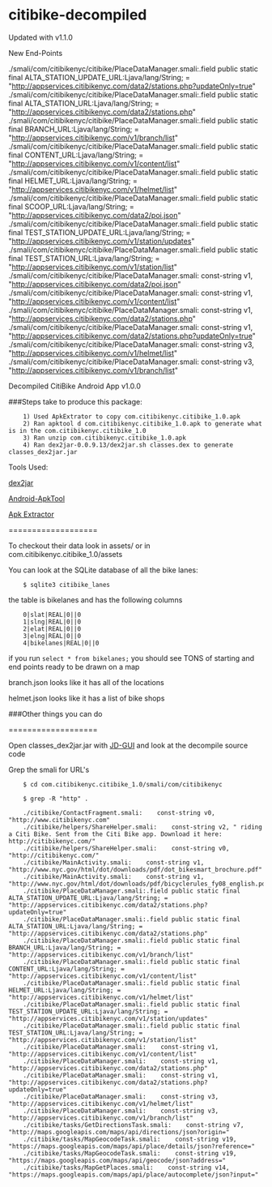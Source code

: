 citibike-decompiled
===================

Updated with v1.1.0


New End-Points

./smali/com/citibikenyc/citibike/PlaceDataManager.smali:.field public static final ALTA_STATION_UPDATE_URL:Ljava/lang/String; = "http://appservices.citibikenyc.com/data2/stations.php?updateOnly=true"
./smali/com/citibikenyc/citibike/PlaceDataManager.smali:.field public static final ALTA_STATION_URL:Ljava/lang/String; = "http://appservices.citibikenyc.com/data2/stations.php"
./smali/com/citibikenyc/citibike/PlaceDataManager.smali:.field public static final BRANCH_URL:Ljava/lang/String; = "http://appservices.citibikenyc.com/v1/branch/list"
./smali/com/citibikenyc/citibike/PlaceDataManager.smali:.field public static final CONTENT_URL:Ljava/lang/String; = "http://appservices.citibikenyc.com/v1/content/list"
./smali/com/citibikenyc/citibike/PlaceDataManager.smali:.field public static final HELMET_URL:Ljava/lang/String; = "http://appservices.citibikenyc.com/v1/helmet/list"
./smali/com/citibikenyc/citibike/PlaceDataManager.smali:.field public static final SCOOP_URL:Ljava/lang/String; = "http://appservices.citibikenyc.com/data2/poi.json"
./smali/com/citibikenyc/citibike/PlaceDataManager.smali:.field public static final TEST_STATION_UPDATE_URL:Ljava/lang/String; = "http://appservices.citibikenyc.com/v1/station/updates"
./smali/com/citibikenyc/citibike/PlaceDataManager.smali:.field public static final TEST_STATION_URL:Ljava/lang/String; = "http://appservices.citibikenyc.com/v1/station/list"
./smali/com/citibikenyc/citibike/PlaceDataManager.smali:    const-string v1, "http://appservices.citibikenyc.com/data2/poi.json"
./smali/com/citibikenyc/citibike/PlaceDataManager.smali:    const-string v1, "http://appservices.citibikenyc.com/v1/content/list"
./smali/com/citibikenyc/citibike/PlaceDataManager.smali:    const-string v1, "http://appservices.citibikenyc.com/data2/stations.php"
./smali/com/citibikenyc/citibike/PlaceDataManager.smali:    const-string v1, "http://appservices.citibikenyc.com/data2/stations.php?updateOnly=true"
./smali/com/citibikenyc/citibike/PlaceDataManager.smali:    const-string v3, "http://appservices.citibikenyc.com/v1/helmet/list"
./smali/com/citibikenyc/citibike/PlaceDataManager.smali:    const-string v3, "http://appservices.citibikenyc.com/v1/branch/list"





Decompiled CitiBike Android App v1.0.0

###Steps take to produce this package:

		1) Used ApkExtrator to copy com.citibikenyc.citibike_1.0.apk
		2) Ran apktool d com.citibikenyc.citibike_1.0.apk to generate what is in the com.citibikenyc.citibike_1.0
		3) Ran unzip com.citibikenyc.citibike_1.0.apk
		4) Ran dex2jar-0.0.9.13/dex2jar.sh classes.dex to generate classes_dex2jar.jar

Tools Used:

[dex2jar](https://code.google.com/p/dex2jar/)

[Android-ApkTool](https://code.google.com/p/android-apktool/)

[Apk Extractor](https://play.google.com/store/apps/details?id=net.sylark.apkextractor&hl=en)

===================

To checkout their data look in assets/ or in com.citibikenyc.citibike_1.0/assets

You can look at the SQLite database of all the bike lanes:

		$ sqlite3 citibike_lanes

the table is bikelanes and has the following columns 

		0|slat|REAL|0||0
		1|slng|REAL|0||0
		2|elat|REAL|0||0
		3|elng|REAL|0||0
		4|bikelanes|REAL|0||0

if you run `select * from bikelanes;` you should see TONS of starting and end points ready to be drawn on a map

branch.json looks like it has all of the locations

helmet.json looks like it has a list of bike shops

###Other things you can do

===================

Open classes_dex2jar.jar with [JD-GUI](http://java.decompiler.free.fr/?q=jdgui) and look at the decompile source code

Grep the smali for URL's

		$ cd com.citibikenyc.citibike_1.0/smali/com/citibikenyc

		$ grep -R "http" .

		./citibike/ContactFragment.smali:    const-string v0, "http://www.citibikenyc.com"
		./citibike/helpers/ShareHelper.smali:    const-string v2, " riding a Citi Bike. Sent from the Citi Bike app. Download it here: http://citibikenyc.com/"
		./citibike/helpers/ShareHelper.smali:    const-string v0, "http://citibikenyc.com/"
		./citibike/MainActivity.smali:    const-string v1, "http://www.nyc.gov/html/dot/downloads/pdf/dot_bikesmart_brochure.pdf"
		./citibike/MainActivity.smali:    const-string v1, "http://www.nyc.gov/html/dot/downloads/pdf/bicyclerules_fy08_english.pdf"
		./citibike/PlaceDataManager.smali:.field public static final ALTA_STATION_UPDATE_URL:Ljava/lang/String; = "http://appservices.citibikenyc.com/data2/stations.php?updateOnly=true"
		./citibike/PlaceDataManager.smali:.field public static final ALTA_STATION_URL:Ljava/lang/String; = "http://appservices.citibikenyc.com/data2/stations.php"
		./citibike/PlaceDataManager.smali:.field public static final BRANCH_URL:Ljava/lang/String; = "http://appservices.citibikenyc.com/v1/branch/list"
		./citibike/PlaceDataManager.smali:.field public static final CONTENT_URL:Ljava/lang/String; = "http://appservices.citibikenyc.com/v1/content/list"
		./citibike/PlaceDataManager.smali:.field public static final HELMET_URL:Ljava/lang/String; = "http://appservices.citibikenyc.com/v1/helmet/list"
		./citibike/PlaceDataManager.smali:.field public static final TEST_STATION_UPDATE_URL:Ljava/lang/String; = "http://appservices.citibikenyc.com/v1/station/updates"
		./citibike/PlaceDataManager.smali:.field public static final TEST_STATION_URL:Ljava/lang/String; = "http://appservices.citibikenyc.com/v1/station/list"
		./citibike/PlaceDataManager.smali:    const-string v1, "http://appservices.citibikenyc.com/v1/content/list"
		./citibike/PlaceDataManager.smali:    const-string v1, "http://appservices.citibikenyc.com/data2/stations.php"
		./citibike/PlaceDataManager.smali:    const-string v1, "http://appservices.citibikenyc.com/data2/stations.php?updateOnly=true"
		./citibike/PlaceDataManager.smali:    const-string v3, "http://appservices.citibikenyc.com/v1/helmet/list"
		./citibike/PlaceDataManager.smali:    const-string v3, "http://appservices.citibikenyc.com/v1/branch/list"
		./citibike/tasks/GetDirectionsTask.smali:    const-string v7, "http://maps.googleapis.com/maps/api/directions/json?origin="
		./citibike/tasks/MapGeocodeTask.smali:    const-string v19, "https://maps.googleapis.com/maps/api/place/details/json?reference="
		./citibike/tasks/MapGeocodeTask.smali:    const-string v19, "https://maps.googleapis.com/maps/api/geocode/json?address="
		./citibike/tasks/MapGetPlaces.smali:    const-string v14, "https://maps.googleapis.com/maps/api/place/autocomplete/json?input="




